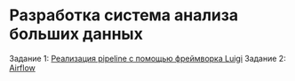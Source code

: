 # Разработка система анализа больших данных

Задание 1: [Реализация pipeline с помощью фреймворка Luigi](https://github.com/operevispa/bigdata)
Задание 2: [Airflow](https://github.com/operevispa/bigdata)
